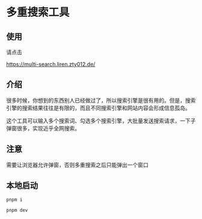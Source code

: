 # 多重搜索工具

## 使用

请点击

https://multi-search.liren.zty012.de/

## 介绍

很多时候，你想到的东西别人已经做过了，所以搜索引擎是很有用的。但是，搜索引擎的搜索结果往往是有限的，而且不同搜索引擎和网站内容会形成信息孤岛。

这个工具可以输入多个搜索词、勾选多个搜索引擎，大批量发送搜索请求，一下子弹窗很多，实现近乎全网搜索。

## 注意

需要让浏览器允许弹窗，否则多重搜索之后只能弹出一个窗口

## 本地启动

```
pnpm i

pnpm dev
```

